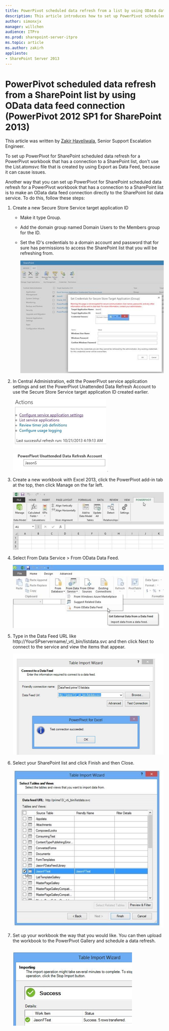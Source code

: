 ```yaml
---
title: PowerPivot scheduled data refresh from a list by using OData data feed connection
description: This article introduces how to set up PowerPivot scheduled data refresh from a list by using OData data feed connection.
author: simonxjx
manager: willchen
audience: ITPro
ms.prod: sharepoint-server-itpro
ms.topic: article
ms.author: zakirh
appliesto:
- SharePoint Server 2013
---
```


# PowerPivot scheduled data refresh from a SharePoint list by using OData data feed connection (PowerPivot 2012 SP1 for SharePoint 2013)

This article was written by [Zakir Haveliwala](https://social.technet.microsoft.com/profile/Zakir+H+-+MSFT), Senior Support Escalation Engineer.

To set up PowerPivot for SharePoint scheduled data refresh for a PowerPivot workbook that has a connection to a SharePoint list, don't use the List.atomsvc file that is created by using Export as Data Feed, because it can cause issues.

Another way that you can set up PowerPivot for SharePoint scheduled data refresh for a PowerPivot workbook that has a connection to a SharePoint list is to make an OData data feed connection directly to the SharePoint list data service.
To do this, follow these steps:

1. Create a new Secure Store Service target application ID
    - Make it type Group.
    - Add the domain group named Domain Users to the Members group for the ID.
    - Set the ID's credentials to a domain account and password that for sure has permissions to access the SharePoint list that you will be refreshing from.

         ![set credentials for secure store target application](./media/list-refresh-odata-data-feed/set-credentials.jpg)

2. In Central Administration, edit the PowerPivot service application settings and set the PowerPivot Unattended Data Refresh Account to use the Secure Store Service target application ID created earlier.

     ![actions](./media/list-refresh-odata-data-feed/action.jpg)

     ![unattended data refresh account](./media/list-refresh-odata-data-feed/unattended-data-refresh-account.jpg)

3. Create a new workbook with Excel 2013, click the PowerPivot add-in tab at the top, then click Manage on the far left.
   
   ![powerpivot add-in](./media/list-refresh-odata-data-feed/powerpivot.jpg)

1. Select From Data Service > From OData Data Feed.

     ![Select From Odata Data Feed](./media/list-refresh-odata-data-feed/select-from-odata-data-feed.jpg)

1. Type in the Data Feed URL like http://YourSPservername/_vti_bin/listdata.svc and then click Next to connect to the service and view the items that appear.

     ![Table Import Wizard](./media/list-refresh-odata-data-feed/table-import-wizard.jpg)

1. Select your SharePoint list and click Finish and then Close.

     ![Select a view from Table Import Wizard](./media/list-refresh-odata-data-feed/select-view.jpg)

1. Set up your workbook the way that you would like. You can then upload the workbook to the PowerPivot Gallery and schedule a data refresh.

     ![Import Successfullly](./media/list-refresh-odata-data-feed/import-successfully.jpg) 

